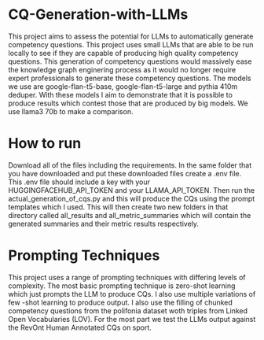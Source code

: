 # CQ-Generation-with-LLMs
This project aims to assess the potential for LLMs to automatically generate competency questions.
This project uses small LLMs that are able to be run locally to see if they are capable of producing high quality competency questions. This generation of competency questions would massively ease the knowledge graph enginering process as it would no longer require expert professionals to generate these competency questions. The models we use are google-flan-t5-base, google-flan-t5-large and pythia 410m deduper. With these models I aim to demonstrate that it is possible to produce results which contest those that are produced by big models. We use llama3 70b to make a comparison.

# How to run
Download all of the files including the requirements. In the same folder that you have downloaded and put these downloaded files create a .env file. This .env file should include a key with your HUGGINGFACEHUB_API_TOKEN and your LLAMA_API_TOKEN. Then run the actual_generation_of_cqs.py and this will produce the CQs using the prompt templates which I used. This will then create two new folders in that directory called all_results and all_metric_summaries which will contain the generated summaries and their metric results respectively.

# Prompting Techniques
This project uses a range of prompting techniques with differing levels of complexity. The most basic prompting technique is zero-shot learning which just prompts the LLM to produce CQs. I also use multiple variations of few -shot learning to produce output. I also use the filling of chunked competency questions from the polifonia dataset woth triples from Linked Open Vocabularies (LOV). For the most part we test the LLMs output against the RevOnt Human Annotated CQs on sport. 

